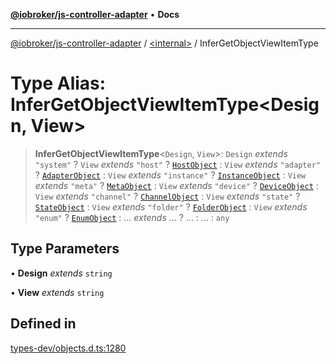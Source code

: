 [**@iobroker/js-controller-adapter**](../../README.md) • **Docs**

***

[@iobroker/js-controller-adapter](../../globals.md) / [\<internal\>](../README.md) / InferGetObjectViewItemType

# Type Alias: InferGetObjectViewItemType\<Design, View\>

> **InferGetObjectViewItemType**\<`Design`, `View`\>: `Design` *extends* `"system"` ? `View` *extends* `"host"` ? [`HostObject`](../interfaces/HostObject.md) : `View` *extends* `"adapter"` ? [`AdapterObject`](../interfaces/AdapterObject.md) : `View` *extends* `"instance"` ? [`InstanceObject`](../interfaces/InstanceObject.md) : `View` *extends* `"meta"` ? [`MetaObject`](../interfaces/MetaObject.md) : `View` *extends* `"device"` ? [`DeviceObject`](../interfaces/DeviceObject.md) : `View` *extends* `"channel"` ? [`ChannelObject`](../interfaces/ChannelObject.md) : `View` *extends* `"state"` ? [`StateObject`](../interfaces/StateObject.md) : `View` *extends* `"folder"` ? [`FolderObject`](../interfaces/FolderObject.md) : `View` *extends* `"enum"` ? [`EnumObject`](../interfaces/EnumObject.md) : ... *extends* ... ? ... : ... : `any`

## Type Parameters

• **Design** *extends* `string`

• **View** *extends* `string`

## Defined in

[types-dev/objects.d.ts:1280](https://github.com/ioBroker/ioBroker.js-controller/blob/1e3f92f91943b544535e021f5e14acf9ed5c82e5/packages/types-dev/objects.d.ts#L1280)
